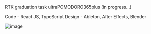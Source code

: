 RTK graduation task ultraPOMODORO365plus (in progress...)

Code - React JS, TypeScript
Design - Ableton, After Effects, Blender

![image](https://github.com/user-attachments/assets/2bb736fa-4615-4a8d-bbb0-cea094e7d054)
